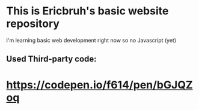 # This is Ericbruh's basic website repository
I'm learning basic web development right now so no Javascript (yet)

## Used Third-party code:
# https://codepen.io/f614/pen/bGJQZoq

